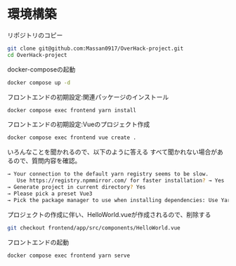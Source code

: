 # 環境構築

リポジトリのコピー  
```bash
git clone git@github.com:Massan0917/OverHack-project.git
cd OverHack-project
```

docker-composeの起動  
```bash
docker compose up -d 
```

フロントエンドの初期設定:関連パッケージのインストール
```bash
docker compose exec frontend yarn install
```

フロントエンドの初期設定:Vueのプロジェクト作成
```bash
docker compose exec frontend vue create .
```

いろんなことを聞かれるので、以下のように答える
すべて聞かれない場合があるので、質問内容を確認。
```bash
→ Your connection to the default yarn registry seems to be slow.
   Use https://registry.npmmirror.com/ for faster installation? → Yes
→ Generate project in current directory? Yes
→ Please pick a preset Vue3
→ Pick the package manager to use when installing dependencies: Use Yarn 
```

プロジェクトの作成に伴い、HelloWorld.vueが作成されるので、削除する
```bash
git checkout frontend/app/src/components/HelloWorld.vue
```

フロントエンドの起動
```bash
docker compose exec frontend yarn serve
```

